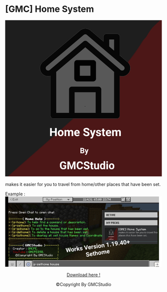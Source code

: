 # [GMC] Home System

![](pack_icon.png?raw=true)

makes it easier for you to travel from home/other places that have been set.

Example :
![](thumbnail.png?raw=true)

<p align="center"><a href="https://GMCStudio.ddna.net/">Download here !</a></p>

<p align="center">©Copyright By GMCStudio</p>
